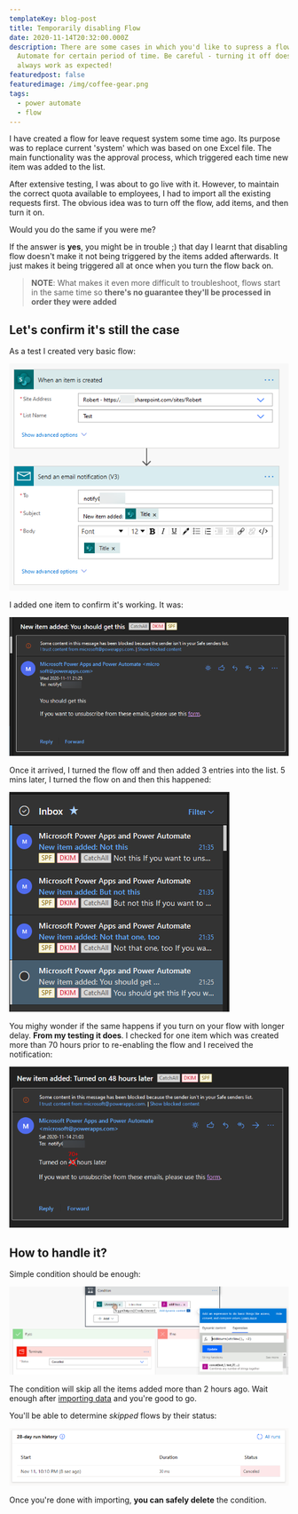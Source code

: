 ```yaml
---
templateKey: blog-post
title: Temporarily disabling Flow
date: 2020-11-14T20:32:00.000Z
description: There are some cases in which you'd like to supress a flow in Power
  Automate for certain period of time. Be careful - turning it off doesn't
  always work as expected!
featuredpost: false
featuredimage: /img/coffee-gear.png
tags:
  - power automate
  - flow
---
```

I have created a flow for leave request system some time ago. Its purpose was to replace current 'system' which was based on one Excel file. The main functionality was the approval process, which triggered each time new item was added to the list.

After extensive testing, I was about to go live with it. However, to maintain the correct quota available to employees, I had to import all the existing requests first. The obvious idea was to turn off the flow, add items, and then turn it on.

Would you do the same if you were me?

If the answer is **yes**, you might be in trouble ;) that day I learnt that disabling flow doesn't make it not being triggered by the items added afterwards. It just makes it being triggered all at once when you turn the flow back on.

> **NOTE**: What makes it even more difficult to troubleshoot, flows start in the same time so **there's no guarantee they'll be processed in order they were added**

## Let's confirm it's still the case

As a test I created very basic flow:

![](../../img/2020-11-11-21_19_43-window.png)

I added one item to confirm it's working. It was:

![](../../img/2020-11-11-21_50_34-mail.png)

Once it arrived, I turned the flow off and then added 3 entries into the list. 5 mins later, I turned the flow on and then this happened:

![](../../img/2020-11-11-21_55_08-mail.png)

You mighy wonder if the same happens if you turn on your flow with longer delay. **From my testing it does**. I checked for one item which was created more than 70 hours prior to re-enabling the flow and I received the notification:

![](../../img/2020-11-14-21_12_28-mail.png)

## How to handle it?

Simple condition should be enough:

![](../../img/2020-11-11-22_05_13-edit-your-flow-_-power-automate.png)

The condition will skip all the items added more than 2 hours ago. Wait enough after [importing data](https://robdy.github.io/import-excel-to-shp-list/) and you're good to go.

You'll be able to determine *skipped* flows by their status:

![](../../img/2020-11-11-22_11_00-mail.png)

Once you're done with importing, **you can safely delete** the condition.